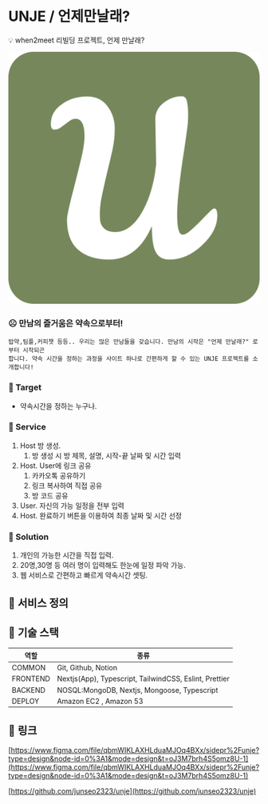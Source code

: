 # UNJE / 언제만날래?

<aside>
💡 when2meet 리빌딩 프로젝트, 언제 만날래?

</aside>

![Logo](/readme.png)

### ☹️ 만남의 즐거움은 약속으로부터!

```
밥약,팀플,커피챗 등등.. 우리는 많은 만남들을 갖습니다. 만남의 시작은 "언제 만날래?" 로 부터 시작되곤 
합니다. 약속 시간을 정하는 과정을 사이트 하나로 간편하게 할 수 있는 UNJE 프로젝트를 소개합니다!
```

### 🙌 Target

- 약속시간을 정하는 누구나.

### 👏 Service

1. Host 방 생성.
    1. 방 생성 시 방 제목, 설명, 시작-끝 날짜 및 시간 입력
2. Host. User에 링크 공유
    1. 카카오톡 공유하기
    2. 링크 복사하여 직접 공유
    3. 방 코드 공유
3. User. 자신의 가능 일정을 전부 입력
4. Host. 완료하기 버튼을 이용하여 최종 날짜 및 시간 선정

### 🤝 Solution

1. 개인의 가능한 시간을 직접 입력.
2. 20명,30명 등 여러 명이 입력해도 한눈에 일정 파악 가능.
3. 웹 서비스로 간편하고 빠르게 약속시간 셋팅.

## **🚀 서비스 정의**

## 🔑 기술 스택

| 역할 | 종류 |
| --- | --- |
| COMMON | Git, Github, Notion |
| FRONTEND | Nextjs(App), Typescript, TailwindCSS, Eslint, Prettier |
| BACKEND | NOSQL:MongoDB, Nextjs, Mongoose, Typescript |
| DEPLOY | Amazon EC2 , Amazon 53 |

## 📁 링크

[https://www.figma.com/file/qbmWIKLAXHLduaMJOq4BXx/sidepr%2Funje?type=design&node-id=0%3A1&mode=design&t=oJ3M7brh4S5omz8U-1](https://www.figma.com/file/qbmWIKLAXHLduaMJOq4BXx/sidepr%2Funje?type=design&node-id=0%3A1&mode=design&t=oJ3M7brh4S5omz8U-1)

[https://github.com/junseo2323/unje](https://github.com/junseo2323/unje)